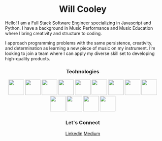 <div align=center>
  <h1>Will Cooley</h2>
</div>

<div>
Hello! I am a Full Stack Software Engineer specializing in Javascript and Python. I have a background in Music Performance and Music Education where I bring creativity and structure to coding. 

I approach programming problems with the same persistence, creativity, and determination as learning a new piece of music on my instrument. I’m looking to join a team where I can apply my diverse skill set to developing high-quality products.
</div>

<div align=center>
<h3>Technologies</h3>

<!--html--!>
<img width=50 height=50 src="https://cdn.jsdelivr.net/gh/devicons/devicon@latest/icons/html5/html5-plain-wordmark.svg" />

<!--css--!>
<img width=50 height=50 src="https://cdn.jsdelivr.net/gh/devicons/devicon@latest/icons/css3/css3-plain-wordmark.svg" />

<!--javascript--!>
<img width=50 height=50 src="https://cdn.jsdelivr.net/gh/devicons/devicon@latest/icons/javascript/javascript-plain.svg" />

<!--react--!>
<img width=50 height=50 src="https://cdn.jsdelivr.net/gh/devicons/devicon@latest/icons/react/react-original-wordmark.svg" />

<!--tailwindcss--!>
<img  width=50 height=50 src="https://cdn.jsdelivr.net/gh/devicons/devicon@latest/icons/tailwindcss/tailwindcss-original.svg" />

<!--mui--!>
<img width=50 height=50 src="https://cdn.jsdelivr.net/gh/devicons/devicon@latest/icons/materialui/materialui-plain.svg" />

<!--python--!>
<img width=50 height=50 src="https://cdn.jsdelivr.net/gh/devicons/devicon@latest/icons/python/python-original-wordmark.svg" />

<!--flask--!>
<img width=50 height=50 src="https://cdn.jsdelivr.net/gh/devicons/devicon@latest/icons/flask/flask-original-wordmark.svg" />
          
<!--sqlalchemy--!>          
<img width=50 height=50 src="https://cdn.jsdelivr.net/gh/devicons/devicon@latest/icons/sqlalchemy/sqlalchemy-original-wordmark.svg" />

<!--sql--!>
<img width=50 height=50 src="https://cdn.jsdelivr.net/gh/devicons/devicon@latest/icons/azuresqldatabase/azuresqldatabase-original.svg" />

<!--postgres--!>
<img width=50 height=50 src="https://cdn.jsdelivr.net/gh/devicons/devicon@latest/icons/postgresql/postgresql-original-wordmark.svg" />

<!--sqlite--!>
<img width=50 height=50 src="https://cdn.jsdelivr.net/gh/devicons/devicon@latest/icons/sqlite/sqlite-original-wordmark.svg" />

<!--git--!>
<img width=50 height=50 src="https://cdn.jsdelivr.net/gh/devicons/devicon@latest/icons/git/git-plain-wordmark.svg" />

<div>
<h3>Let's Connect</h3>
<a href='http://www.linkedin.com/in/cooleywc'>Linkedin</a>
<a href='https://medium.com/@william.cooley'>Medium</a>
</div>
          
          
          
          
          
          
          


  
</div>


<!---
CooleyWC/CooleyWC is a ✨ special ✨ repository because its `README.md` (this file) appears on your GitHub profile.
You can click the Preview link to take a look at your changes.
--->
